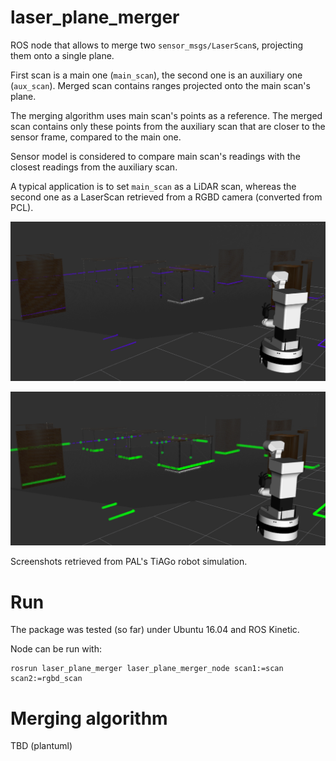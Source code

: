 # laser_plane_merger
ROS node that allows to merge two `sensor_msgs/LaserScan`s, projecting them onto a single plane.

First scan is a main one (`main_scan`), the second one is an auxiliary one (`aux_scan`). Merged scan contains ranges projected onto the main scan's plane.

The merging algorithm uses main scan's points as a reference. The merged scan contains only these points from the auxiliary scan that are closer to the sensor frame, compared to the main one.

Sensor model is considered to compare main scan's readings with the closest readings from the auxiliary scan.

A typical application is to set `main_scan` as a LiDAR scan, whereas the second one as a LaserScan retrieved from a RGBD camera (converted from PCL).

![Separate LaserScans for LiDAR and RGBD camera](doc/tiago_office_laser_rgbd.png)

![Merged scans, projected onto single plane](doc/tiago_office_scans_merged.png)

Screenshots retrieved from PAL's TiAGo robot simulation.

# Run
The package was tested (so far) under Ubuntu 16.04 and ROS Kinetic.

Node can be run with:

    rosrun laser_plane_merger laser_plane_merger_node scan1:=scan scan2:=rgbd_scan

# Merging algorithm
TBD (plantuml)
